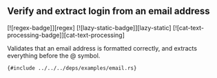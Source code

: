 ## Verify and extract login from an email address

[![regex-badge]][regex] [![lazy-static-badge]][lazy-static] [![cat-text-processing-badge]][cat-text-processing]

Validates that an email address is formatted correctly, and extracts everything
before the @ symbol.

```rust,editable
{#include ../../../deps/examples/email.rs}
```
